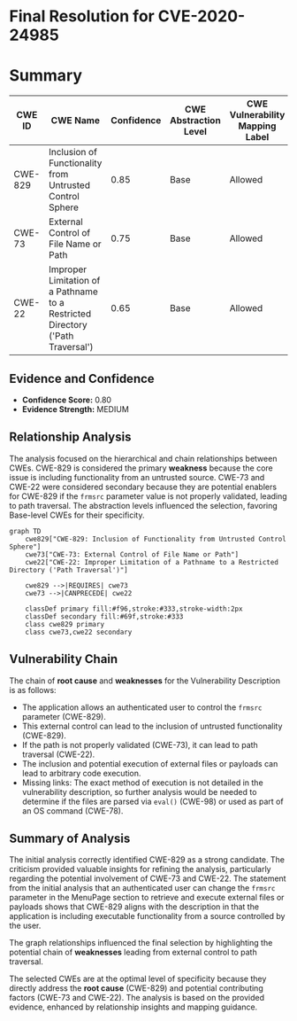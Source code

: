 # Final Resolution for CVE-2020-24985

# Summary
| CWE ID | CWE Name | Confidence | CWE Abstraction Level | CWE Vulnerability Mapping Label | CWE-Vulnerability Mapping Notes |
|---|---|---|---|---|---|
| CWE-829 | Inclusion of Functionality from Untrusted Control Sphere | 0.85 | Base | Allowed | Primary CWE |
| CWE-73 | External Control of File Name or Path | 0.75 | Base | Allowed | Secondary Candidate |
| CWE-22 | Improper Limitation of a Pathname to a Restricted Directory ('Path Traversal') | 0.65 | Base | Allowed | Secondary Candidate |

## Evidence and Confidence

*   **Confidence Score:** 0.80
*   **Evidence Strength:** MEDIUM

## Relationship Analysis
The analysis focused on the hierarchical and chain relationships between CWEs. CWE-829 is considered the primary **weakness** because the core issue is including functionality from an untrusted source. CWE-73 and CWE-22 were considered secondary because they are potential enablers for CWE-829 if the `frmsrc` parameter value is not properly validated, leading to path traversal. The abstraction levels influenced the selection, favoring Base-level CWEs for their specificity.

```mermaid
graph TD
    cwe829["CWE-829: Inclusion of Functionality from Untrusted Control Sphere"]
    cwe73["CWE-73: External Control of File Name or Path"]
    cwe22["CWE-22: Improper Limitation of a Pathname to a Restricted Directory ('Path Traversal')"]
    
    cwe829 -->|REQUIRES| cwe73
    cwe73 -->|CANPRECEDE| cwe22

    classDef primary fill:#f96,stroke:#333,stroke-width:2px
    classDef secondary fill:#69f,stroke:#333
    class cwe829 primary
    class cwe73,cwe22 secondary
```

## Vulnerability Chain
The chain of **root cause** and **weaknesses** for the Vulnerability Description is as follows:
  - The application allows an authenticated user to control the `frmsrc` parameter (CWE-829).
  - This external control can lead to the inclusion of untrusted functionality (CWE-829).
  - If the path is not properly validated (CWE-73), it can lead to path traversal (CWE-22).
  - The inclusion and potential execution of external files or payloads can lead to arbitrary code execution.
  - Missing links: The exact method of execution is not detailed in the vulnerability description, so further analysis would be needed to determine if the files are parsed via `eval()` (CWE-98) or used as part of an OS command (CWE-78).

## Summary of Analysis
The initial analysis correctly identified CWE-829 as a strong candidate. The criticism provided valuable insights for refining the analysis, particularly regarding the potential involvement of CWE-73 and CWE-22.
The statement from the initial analysis that an authenticated user can change the `frmsrc` parameter in the MenuPage section to retrieve and execute external files or payloads shows that CWE-829 aligns with the description in that the application is including executable functionality from a source controlled by the user.

The graph relationships influenced the final selection by highlighting the potential chain of **weaknesses** leading from external control to path traversal.

The selected CWEs are at the optimal level of specificity because they directly address the **root cause** (CWE-829) and potential contributing factors (CWE-73 and CWE-22). The analysis is based on the provided evidence, enhanced by relationship insights and mapping guidance.